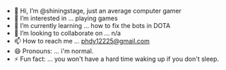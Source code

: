 - 👋 Hi, I’m @shiningstage, just an average computer gamer
- 👀 I’m interested in ... playing games
- 🌱 I’m currently learning ... how to fix the bots in DOTA
- 💞️ I’m looking to collaborate on ... n/a
- 📫 How to reach me ... phdy12225@gmail.com
- 😄 Pronouns: ... i'm normal. 
- ⚡ Fun fact: ... you won't have a hard time waking up if you don't sleep.

<!---
shiningstage/shiningstage is a ✨ special ✨ repository because its `README.md` (this file) appears on your GitHub profile.
You can click the Preview link to take a look at your changes.
--->
